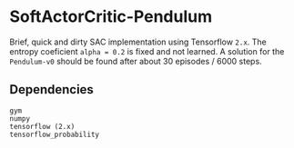 # SoftActorCritic-Pendulum

Brief, quick and dirty SAC implementation using Tensorflow `2.x`. The entropy coeficient `alpha = 0.2` is fixed and not learned. A solution for the `Pendulum-v0` should be found after about 30 episodes / 6000 steps. 

## Dependencies

```
gym
numpy
tensorflow (2.x)
tensorflow_probability
```
